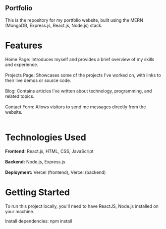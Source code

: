 <h2>Portfolio</h2>
This is the repository for my portfolio website, built using the MERN (MongoDB, Express.js, React.js, Node.js) stack.

<h1>Features</h1>
Home Page: Introduces myself and provides a brief overview of my skills and experience.<br/><br/>
Projects Page: Showcases some of the projects I've worked on, with links to their live demos or source code.<br/><br/>
Blog: Contains articles I've written about technology, programming, and related topics.<br/><br/>
Contact Form: Allows visitors to send me messages directly from the website.<br/><br/>

<h1>Technologies Used</h1>
<strong>Frontend:</strong> React.js, HTML, CSS, JavaScript<br/><br/>
<strong>Backend:</strong> Node.js, Express.js<br/><br/>
<strong>Deployment:</strong> Vercel (frontend), Vercel (backend)

<h1>Getting Started</h1>
To run this project locally, you'll need to have ReactJS, Node.js installed on your machine.

Install dependencies: npm install
